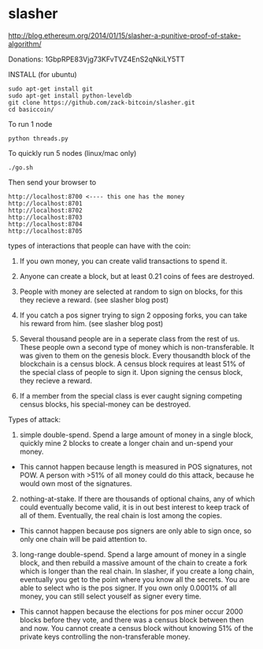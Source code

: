 slasher
=====================

http://blog.ethereum.org/2014/01/15/slasher-a-punitive-proof-of-stake-algorithm/

Donations: 1GbpRPE83Vjg73KFvTVZ4EnS2qNkiLY5TT

INSTALL (for ubuntu)

    sudo apt-get install git
    sudo apt-get install python-leveldb
    git clone https://github.com/zack-bitcoin/slasher.git
    cd basiccoin/

To run 1 node

    python threads.py

To quickly run 5 nodes (linux/mac only)

    ./go.sh

Then send your browser to 

    http://localhost:8700 <---- this one has the money
    http://localhost:8701
    http://localhost:8702
    http://localhost:8703
    http://localhost:8704
    http://localhost:8705

types of interactions that people can have with the coin:

1) If you own money, you can create valid transactions to spend it.

2) Anyone can create a block, but at least 0.21 coins of fees are destroyed.

3) People with money are selected at random to sign on blocks, for this they recieve a reward. (see slasher blog post)

4) If you catch a pos signer trying to sign 2 opposing forks, you can take his reward from him. (see slasher blog post)

5) Several thousand people are in a seperate class from the rest of us. These people own a second type of money which is non-transferable. It was given to them on the genesis block. Every thousandth block of the blockchain is a census block. A census block requires at least 51% of the special class of people to sign it. Upon signing the census block, they recieve a reward.

6) If a member from the special class is ever caught signing competing census blocks, his special-money can be destroyed.


Types of attack:

1) simple double-spend. Spend a large amount of money in a single block, quickly mine 2 blocks to create a longer chain and un-spend your money.

* This cannot happen because length is measured in POS signatures, not POW. A person with >51% of all money could do this attack, because he would own most of the signatures. 

2) nothing-at-stake. If there are thousands of optional chains, any of which could eventually become valid, it is in out best interest to keep track of all of them. Eventually, the real chain is lost among the copies.

* This cannot happen because pos signers are only able to sign once, so only one chain will be paid attention to.

3) long-range double-spend. Spend a large amount of money in a single block, and then rebuild a massive amount of the chain to create a fork which is longer than the real chain. In slasher, if you create a long chain, eventually you get to the point where you know all the secrets. You are able to select who is the pos signer. If you own only 0.0001% of all money, you can still select youself as signer every time.

* This cannot happen because the elections for pos miner occur 2000 blocks before they vote, and there was a census block between then and now. You cannot create a census block without knowing 51% of the private keys controlling the non-transferable money.